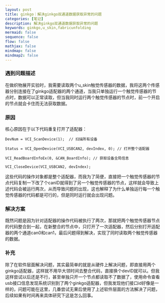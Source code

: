 ```yaml
---
layout: post
title: ginkgo｜解决ginkgo双通道数据获取异常的问题
categories: [笔记]
description: 解决ginkgo双通道数据获取异常的问题
keywords: ginkgo,u_skin,fabricunfolding
mermaid: false
sequence: false
flow: false
mathjax: false
mindmap: false
mindmap2: false
---
```


### 遇到问题描述

在做织物展开实验时，我需要读取两个u_skin触觉传感器的数据，我将这两个传感器分别连接在了ginkgo适配器的两个通道，当我只单独运行一个触觉传感器的节点时，数据可以正常读取，但当我同时运行两个触觉传感器的节点时，前一个开启的节点就会卡住而无法获取数据。
### 原因

核心原因在于以下代码重复打开了适配器：
```
DevNum = VCI_ScanDevice(1);  // 扫描所有设备

Status = VCI_OpenDevice(VCI_USBCAN2, devIndex, 0); // 打开整个适配器

VCI_ReadBoardInfoEx(0, &CAN_BoardInfo); // 获取设备全局信息

VCI_CloseDevice(VCI_USBCAN2, devIndex);
```

这些代码的操作对象都是整个适配器，而我为了简便，直接把一个触觉传感器的节点代码复制一下改了个canID就得到了另一个触觉传感器的节点，这样就会导致上述代码会被运行两次，从而导致问题的出现，这也解释了为什么单独运行每一个触觉传感器的代码都是可行的，但是同时运行就会出现问题。

### 解决方案

既然问题是因为针对适配器的操作代码被执行了两次，那就把两个触觉传感器节点的代码整合到一起，在新整合的节点中，只打开了一次适配器，然后分别打开适配器的两个通道can0和can1，最后问题得到解决，实现了同时读取两个触觉传感器的数据。

### 补充
除了在软件层面解决问题，其实最简单的就是从硬件上解决问题，即直接用两个ginkgo适配器，这样就不用华大领时间去整合代码，直接换个devID就可以。但我这样尝试以后还是不行，甚至单独只开一个节点都读取不了数据了，使用命令查看usb接口信息发现系统识别到了两个ginkgo适配器，但我发现他们接口id好像是一样的，问题可能在这里，几番尝试无果后使用了上述软件层面的方法解决了问题，后续如果有时间再来具体研究下这是怎么回事。